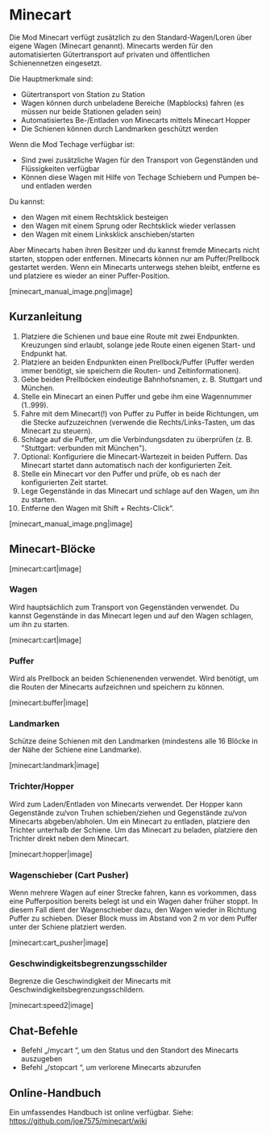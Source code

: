 # Minecart

Die Mod Minecart verfügt zusätzlich zu den Standard-Wagen/Loren über eigene Wagen
(Minecart genannt).
Minecarts werden für den automatisierten Gütertransport auf privaten und öffentlichen
Schienennetzen eingesetzt.

Die Hauptmerkmale sind:

- Gütertransport von Station zu Station
- Wagen können durch unbeladene Bereiche (Mapblocks) fahren
  (es müssen nur beide Stationen geladen sein)
- Automatisiertes Be-/Entladen von Minecarts mittels Minecart Hopper
- Die Schienen können durch Landmarken geschützt werden

Wenn die Mod Techage verfügbar ist:

- Sind zwei zusätzliche Wagen für den Transport von Gegenständen und Flüssigkeiten verfügbar
- Können diese Wagen mit Hilfe von Techage Schiebern und Pumpen be- und entladen werden

Du kannst:

- den Wagen mit einem Rechtsklick besteigen
- den Wagen mit einem Sprung oder Rechtsklick wieder verlassen
- den Wagen mit einem Linksklick anschieben/starten

Aber Minecarts haben ihren Besitzer und du kannst fremde Minecarts nicht starten, stoppen oder entfernen.
Minecarts können nur am Puffer/Prellbock gestartet werden. Wenn ein Minecarts unterwegs stehen bleibt,
entferne es und platziere es wieder an einer Puffer-Position.

[minecart_manual_image.png|image]


## Kurzanleitung

1. Platziere die Schienen und baue eine Route mit zwei Endpunkten.
   Kreuzungen sind erlaubt, solange jede Route einen eigenen Start- und Endpunkt hat.
2. Platziere an beiden Endpunkten einen Prellbock/Puffer (Puffer werden immer benötigt,
   sie speichern die Routen- und Zeitinformationen).
3. Gebe beiden Prellböcken eindeutige Bahnhofsnamen, z. B. Stuttgart und München.
4. Stelle ein Minecart an einen Puffer und gebe ihm eine Wagennummer (1..999).
5. Fahre mit dem Minecart(!) von Puffer zu Puffer in beide Richtungen, um die
   Stecke aufzuzeichnen (verwende die Rechts/Links-Tasten, um das Minecart zu steuern).
6. Schlage auf die Puffer, um die Verbindungsdaten zu überprüfen
    (z. B. "Stuttgart: verbunden mit München").
7. Optional: Konfiguriere die Minecart-Wartezeit in beiden Puffern.
   Das Minecart startet dann automatisch nach der konfigurierten Zeit.
9. Stelle ein Minecart vor den Puffer und prüfe, ob es nach der konfigurierten Zeit
   startet.
10. Lege Gegenstände in das Minecart und schlage auf den Wagen, um ihn zu starten.
11. Entferne den Wagen mit Shift + Rechts-Click“.

[minecart_manual_image.png|image]


## Minecart-Blöcke

[minecart:cart|image]


### Wagen

Wird hauptsächlich zum Transport von Gegenständen verwendet. Du kannst Gegenstände
in das Minecart legen und auf den Wagen schlagen, um ihn zu starten.

[minecart:cart|image]


### Puffer

Wird als Prellbock an beiden Schienenenden verwendet. Wird benötigt, um die
Routen der Minecarts aufzeichnen und speichern zu können.

[minecart:buffer|image]


### Landmarken

Schütze deine Schienen mit den Landmarken (mindestens alle 16 Blöcke in
der Nähe der Schiene eine Landmarke).

[minecart:landmark|image]


### Trichter/Hopper

Wird zum Laden/Entladen von Minecarts verwendet. Der Hopper kann Gegenstände
zu/von Truhen schieben/ziehen und Gegenstände zu/von Minecarts abgeben/abholen.
Um ein Minecart zu entladen, platziere den Trichter unterhalb der Schiene.
Um das Minecart zu beladen, platziere den Trichter direkt neben dem Minecart.

[minecart:hopper|image]


### Wagenschieber (Cart Pusher)

Wenn mehrere Wagen auf einer Strecke fahren, kann es vorkommen, dass eine Pufferposition
bereits belegt ist und ein Wagen daher früher stoppt.
In diesem Fall dient der Wagenschieber dazu, den Wagen wieder in Richtung Puffer zu schieben.
Dieser Block muss im Abstand von 2 m vor dem Puffer unter der Schiene platziert werden.

[minecart:cart_pusher|image]


### Geschwindigkeitsbegrenzungsschilder

Begrenze  die Geschwindigkeit der Minecarts mit Geschwindigkeitsbegrenzungsschildern.

[minecart:speed2|image]


## Chat-Befehle

- Befehl „/mycart <num>“, um den Status und den Standort des Minecarts auszugeben
- Befehl „/stopcart <num>“, um verlorene Minecarts abzurufen


## Online-Handbuch

Ein umfassendes Handbuch ist online verfügbar.
Siehe: https://github.com/joe7575/minecart/wiki

